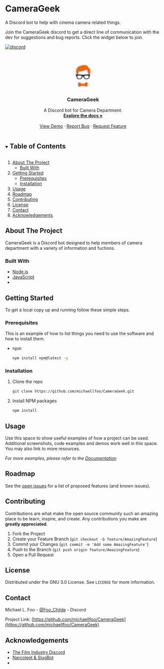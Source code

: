 # CameraGeek
 A Discord bot to help with cinema camera related things.

<!--
*** Thanks for checking out the Best-README-Template. If you have a suggestion
*** that would make this better, please fork the repo and create a pull request
*** or simply open an issue with the tag "enhancement".
*** Thanks again! Now go create something AMAZING! :D
***
***
***
*** To avoid retyping too much info. Do a search and replace for the following:
*** michaellfoo, CameraGeek, twitter_handle, email, CameraGeek, A Discord bot for Camera Department.
-->



<!-- PROJECT SHIELDS -->

Join the CameraGeek discord to get a direct line of communication with the dev for suggestions and bug reports. 
Click the widget below to join.

[![discord](https://img.shields.io/discord/451495220438106112.svg?style=for-the-badge&logo=discord&colorB=7289DA)](https://discord.gg/ehSAYNnVcs)

<!-- PROJECT LOGO -->
<br />
<p align="center">
  <a href="https://https://github.com/michaellfoo/CameraGeek">
    <img src="./logo.png" alt="Logo" width="80" height="80">
  </a>

  <h3 align="center">CameraGeek</h3>

  <p align="center">
    A Discord bot for Camera Department.
    <br />
    <a href="https://github.com/michaellfoo/CameraGeek"><strong>Explore the docs »</strong></a>
    <br />
    <br />
    <a href="https://github.com/michaellfoo/CameraGeek">View Demo</a>
    ·
    <a href="https://github.com/michaellfoo/CameraGeek/issues">Report Bug</a>
    ·
    <a href="https://github.com/michaellfoo/CameraGeek/issues">Request Feature</a>
  </p>
</p>



<!-- TABLE OF CONTENTS -->
<details open="open">
  <summary><h2 style="display: inline-block">Table of Contents</h2></summary>
  <ol>
    <li>
      <a href="#about-the-project">About The Project</a>
      <ul>
        <li><a href="#built-with">Built With</a></li>
      </ul>
    </li>
    <li>
      <a href="#getting-started">Getting Started</a>
      <ul>
        <li><a href="#prerequisites">Prerequisites</a></li>
        <li><a href="#installation">Installation</a></li>
      </ul>
    </li>
    <li><a href="#usage">Usage</a></li>
    <li><a href="#roadmap">Roadmap</a></li>
    <li><a href="#contributing">Contributing</a></li>
    <li><a href="#license">License</a></li>
    <li><a href="#contact">Contact</a></li>
    <li><a href="#acknowledgements">Acknowledgements</a></li>
  </ol>
</details>



<!-- ABOUT THE PROJECT -->
## About The Project

CameraGeek is a Discord bot designed to help members of camera department with a variety of information and fuctions.


### Built With

* [Node.js](https://nodejs.org/)
* [JavaScript](https://www.javascript.com/)
* []()



<!-- GETTING STARTED -->
## Getting Started

To get a local copy up and running follow these simple steps.

### Prerequisites

This is an example of how to list things you need to use the software and how to install them.
* npm
  ```sh
  npm install npm@latest -g
  ```

### Installation

1. Clone the repo
   ```sh
   git clone https://github.com/michaellfoo/CameraGeek.git
   ```
2. Install NPM packages
   ```sh
   npm install
   ```



<!-- USAGE EXAMPLES -->
## Usage

Use this space to show useful examples of how a project can be used. Additional screenshots, code examples and demos work well in this space. You may also link to more resources.

_For more examples, please refer to the [Documentation](https://github.com/michaellfoo/CameraGeek/)_



<!-- ROADMAP -->
## Roadmap

See the [open issues](https://github.com/michaellfoo/CameraGeek/issues) for a list of proposed features (and known issues).



<!-- CONTRIBUTING -->
## Contributing

Contributions are what make the open source community such an amazing place to be learn, inspire, and create. Any contributions you make are **greatly appreciated**.

1. Fork the Project
2. Create your Feature Branch (`git checkout -b feature/AmazingFeature`)
3. Commit your Changes (`git commit -m 'Add some AmazingFeature'`)
4. Push to the Branch (`git push origin feature/AmazingFeature`)
5. Open a Pull Request



<!-- LICENSE -->
## License

Distributed under the GNU 3.0 License. See `LICENSE` for more information.



<!-- CONTACT -->
## Contact

Michael L. Foo - [@Foo_Childe](https://discord.com/users/Foo_Childe#8331) - Discord

Project Link: [https://github.com/michaellfoo/CameraGeek](https://github.com/michaellfoo/CameraGeek)



<!-- ACKNOWLEDGEMENTS -->
## Acknowledgements

* [The Film Industry Discord](https://discord.gg/RqjTBM295b)
* [Narcolept & SlugBot](https://slugbot.github.io/web/index.html)
* []()





<!-- MARKDOWN LINKS & IMAGES -->
<!-- https://www.markdownguide.org/basic-syntax/#reference-style-links -->
[contributors-shield]: https://img.shields.io/github/contributors/michaellfoo/repo.svg?style=for-the-badge
[contributors-url]: https://github.com/michaellfoo/repo/graphs/contributors
[forks-shield]: https://img.shields.io/github/forks/michaellfoo/repo.svg?style=for-the-badge
[forks-url]: https://github.com/michaellfoo/repo/network/members
[stars-shield]: https://img.shields.io/github/stars/michaellfoo/repo.svg?style=for-the-badge
[stars-url]: https://github.com/michaellfoo/repo/stargazers
[issues-shield]: https://img.shields.io/github/issues/michaellfoo/repo.svg?style=for-the-badge
[issues-url]: https://github.com/michaellfoo/repo/issues
[license-shield]: https://img.shields.io/github/license/michaellfoo/repo.svg?style=for-the-badge
[license-url]: https://github.com/michaellfoo/repo/blob/master/LICENSE.txt
[linkedin-shield]: https://img.shields.io/badge/-LinkedIn-black.svg?style=for-the-badge&logo=linkedin&colorB=555
[linkedin-url]: https://linkedin.com/in/michaellfoo
